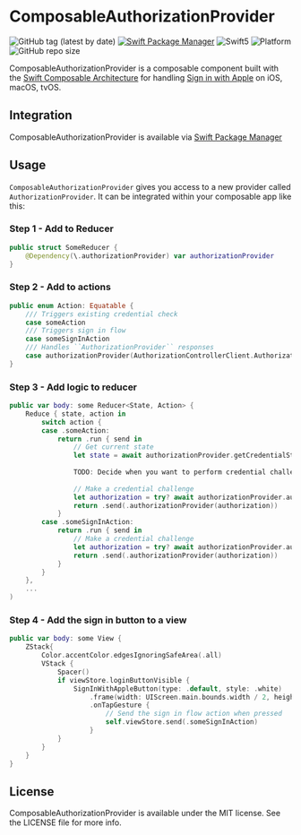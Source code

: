 # ComposableAuthorizationProvider

![GitHub tag (latest by date)](https://img.shields.io/github/v/tag/msigsbey/ComposableAuthorizationProvider)
[![Swift Package Manager](https://img.shields.io/badge/SPM-Compatible-brightgreen.svg?style=flat)](https://swift.org/package-manager)
![Swift5](https://img.shields.io/badge/Swift-5-orange.svg)
![Platform](https://img.shields.io/badge/platform-iOS|macOS|tvOS-blue.svg?style=flat)
![GitHub repo size](https://img.shields.io/github/repo-size/msigsbey/ComposableAuthorizationProvider)

ComposableAuthorizationProvider is a composable component built with the [Swift Composable Architecture](https://github.com/pointfreeco/swift-composable-architecture) for handling [Sign in with Apple](https://developer.apple.com/sign-in-with-apple/) on iOS, macOS, tvOS.

## Integration

ComposableAuthorizationProvider is available via [Swift Package Manager](https://swift.org/package-manager/)

## Usage

`ComposableAuthorizationProvider` gives you access to a new provider called `AuthorizationProvider`. It can be integrated within your composable app like this: 

### Step 1 - Add to Reducer
```swift
public struct SomeReducer {
    @Dependency(\.authorizationProvider) var authorizationProvider
}
```

### Step 2 - Add to actions
```swift
public enum Action: Equatable {
    /// Triggers existing credential check
    case someAction
    /// Triggers sign in flow
    case someSignInAction
    /// Handles ``AuthorizationProvider`` responses
    case authorizationProvider(AuthorizationControllerClient.AuthorizationEvent)
}
```

### Step 3 - Add logic to reducer
```swift
public var body: some Reducer<State, Action> {
    Reduce { state, action in
        switch action {
        case .someAction:
            return .run { send in 
                // Get current state
                let state = await authorizationProvider.getCredentialState("someUserId")
                
                TODO: Decide when you want to perform credential challenges
                
                // Make a credential challenge
                let authorization = try? await authorizationProvider.authorizationController.performRequest(.standard)
                return .send(.authorizationProvider(authorization))
            }
        case .someSignInAction:
            return .run { send in
                // Make a credential challenge
                let authorization = try? await authorizationProvider.authorizationController.performRequest(.standard).map(SomeAction.authorizationProvider)
                return .send(.authorizationProvider(authorization))
            }
        }
    },
    ...
)
```

### Step 4 - Add the sign in button to a view
```swift
public var body: some View {
    ZStack{
        Color.accentColor.edgesIgnoringSafeArea(.all)
        VStack {
            Spacer()
            if viewStore.loginButtonVisible {
                SignInWithAppleButton(type: .default, style: .white)
                    .frame(width: UIScreen.main.bounds.width / 2, height: 30)
                    .onTapGesture {
                        // Send the sign in flow action when pressed
                        self.viewStore.send(.someSignInAction)
                    }
            }
        }
    }
}
```

## License

ComposableAuthorizationProvider is available under the MIT license. See the LICENSE file for more info.
